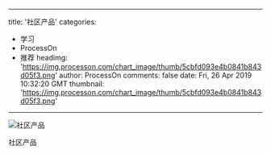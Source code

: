 
---
title: '社区产品'
categories: 
 - 学习
 - ProcessOn
 - 推荐
headimg: 'https://img.processon.com/chart_image/thumb/5cbfd093e4b0841b843d05f3.png'
author: ProcessOn
comments: false
date: Fri, 26 Apr 2019 10:32:20 GMT
thumbnail: 'https://img.processon.com/chart_image/thumb/5cbfd093e4b0841b843d05f3.png'
---

<div>   
<img class="thumb" alt="社区产品" src="https://img.processon.com/chart_image/thumb/5cbfd093e4b0841b843d05f3.png" referrerpolicy="no-referrer">
<p>社区产品</p>  
</div>
            